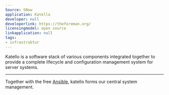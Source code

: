 ```yaml
---
Source: SNow
application: Katello
developer: null
developerlink: https://theforeman.org/
licensingmodel: open source
linkapplication: null
tags:
- infrastruktur
---
```

Katello is a software stack of various components integrated together to provide a complete lifecycle and configuration management system for server systems.

---

Together with the free [Ansible](/software/ansible), katello forms our central system management.
